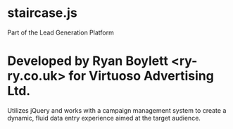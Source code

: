 staircase.js
============
Part of the Lead Generation Platform

Developed by Ryan Boylett <ry-ry.co.uk> for Virtuoso Advertising Ltd.
============

Utilizes jQuery and works with a campaign management system to create a dynamic, fluid data entry experience aimed at the target audience.
